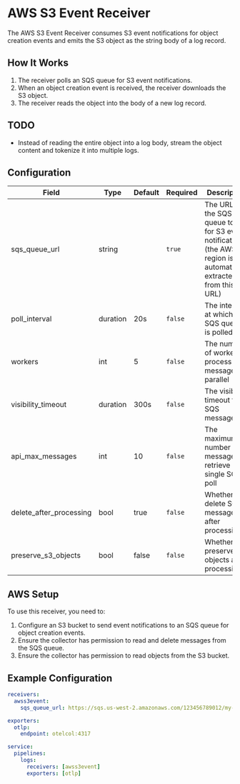 # AWS S3 Event Receiver

The AWS S3 Event Receiver consumes S3 event notifications for object creation events and emits the S3 object as the string body of a log record.

## How It Works

1. The receiver polls an SQS queue for S3 event notifications.
2. When an object creation event is received, the receiver downloads the S3 object.
3. The receiver reads the object into the body of a new log record.

## TODO

- Instead of reading the entire object into a log body, stream the object content and tokenize it into multiple logs.


## Configuration

| Field                  | Type   | Default | Required | Description |
|------------------------|--------|---------|----------|-------------|
| sqs_queue_url          | string |         | `true`   | The URL of the SQS queue to poll for S3 event notifications (the AWS region is automatically extracted from this URL) |
| poll_interval          | duration | 20s   | `false`  | The interval at which the SQS queue is polled |
| workers                | int      | 5     | `false`  | The number of workers to process messages in parallel |
| visibility_timeout     | duration | 300s  | `false`  | The visibility timeout for SQS messages |
| api_max_messages       | int    | 10      | `false`  | The maximum number of messages to retrieve in a single SQS poll |
| delete_after_processing | bool   | true    | `false`  | Whether to delete SQS messages after processing |
| preserve_s3_objects    | bool   | false   | `false`  | Whether to preserve S3 objects after processing |

## AWS Setup

To use this receiver, you need to:

1. Configure an S3 bucket to send event notifications to an SQS queue for object creation events.
2. Ensure the collector has permission to read and delete messages from the SQS queue.
3. Ensure the collector has permission to read objects from the S3 bucket.

## Example Configuration

```yaml
receivers:
  awss3event:
    sqs_queue_url: https://sqs.us-west-2.amazonaws.com/123456789012/my-queue

exporters:
  otlp:
    endpoint: otelcol:4317

service:
  pipelines:
    logs:
      receivers: [awss3event]
      exporters: [otlp]
```
